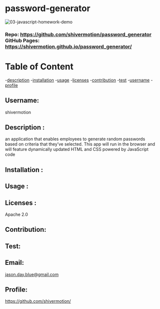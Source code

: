 # password-generator

![03-javascript-homework-demo](https://user-images.githubusercontent.com/75548830/146690740-390e25e4-fc39-45a6-8521-2ee6756748a8.png)

### Repo: https://github.com/shivermotion/password_generator GitHub Pages: https://shivermotion.github.io/password_generator/

# Table of Content

-[description](#description) -[installation](#installation) -[usage](#usage) -[licenses](#licenses) -[contribution](#contribution) -[test](#test) -[username](#username) -[profile](#profile)

## Username:

shivermotion

## Description :

an application that enables employees to generate random passwords based on criteria that they’ve selected. This app will run in the browser and will feature dynamically updated HTML and CSS powered by JavaScript code

## Installation :

## Usage :

## Licenses :

Apache 2.0

## Contribution:

## Test:

## Email:

jason.day.blue@gmail.com

## Profile:

https://github.com/shivermotion/
